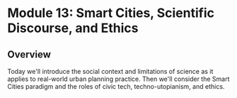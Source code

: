 # Module 13: Smart Cities, Scientific Discourse, and Ethics

## Overview

Today we'll introduce the social context and limitations of science as it applies to real-world urban planning practice. Then we'll consider the Smart Cities paradigm and the roles of civic tech, techno-utopianism, and ethics.
